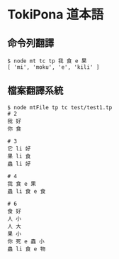 # TokiPona 道本語

## 命令列翻譯

```
$ node mt tc tp 我 食 e 果
[ 'mi', 'moku', 'e', 'kili' ]
```

## 檔案翻譯系統

```
$ node mtFile tp tc test/test1.tp
# 2
我 好
你 食

# 3
它 li 好
果 li 食
蟲 li 好

# 4
我 食 e 果
蟲 li 食 e 食

# 6
食 好
人 小
人 大
果 小
你 死 e 蟲 小
蟲 li 食 e 物
```